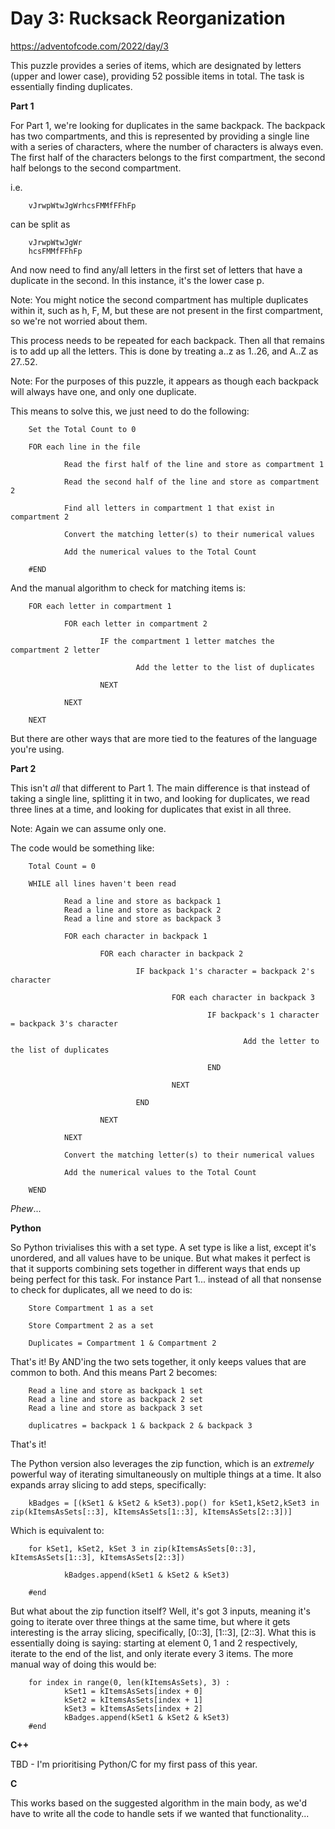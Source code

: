 # Day 3: Rucksack Reorganization

https://adventofcode.com/2022/day/3

This puzzle provides a series of items, which are designated by letters (upper and lower case), providing 52 possible items in total.  The task is essentially finding duplicates.

**Part 1**

For Part 1, we're looking for duplicates in the same backpack.  The backpack has two compartments, and this is represented by providing a single line with a series of characters, where the number of characters is always even.  The first half of the characters belongs to the first compartment, the second half belongs to the second compartment.

i.e.

        vJrwpWtwJgWrhcsFMMfFFhFp

can be split as

        vJrwpWtwJgWr
        hcsFMMfFFhFp

And now need to find any/all letters in the first set of letters that have a duplicate in the second.  In this instance, it's the lower case p.

Note: You might notice the second compartment has multiple duplicates within it, such as h, F, M, but these are not present in the first compartment, so we're not worried about them.

This process needs to be repeated for each backpack.  Then all that remains is to add up all the letters.  This is done by treating a..z as 1..26, and A..Z as 27..52.

Note: For the purposes of this puzzle, it appears as though each backpack will always have one, and only one duplicate.

This means to solve this, we just need to do the following:

        Set the Total Count to 0

        FOR each line in the file

                Read the first half of the line and store as compartment 1

                Read the second half of the line and store as compartment 2

                Find all letters in compartment 1 that exist in compartment 2

                Convert the matching letter(s) to their numerical values

                Add the numerical values to the Total Count

        #END

And the manual algorithm to check for matching items is:

        FOR each letter in compartment 1

                FOR each letter in compartment 2

                        IF the compartment 1 letter matches the compartment 2 letter

                                Add the letter to the list of duplicates

                        NEXT

                NEXT

        NEXT

But there are other ways that are more tied to the features of the language you're using.

**Part 2**

This isn't *all* that different to Part 1.  The main difference is that instead of taking a single line, splitting it in two, and looking for duplicates, we read three lines at a time, and looking for duplicates that exist in all three.

Note: Again we can assume only one.

The code would be something like:

        Total Count = 0

        WHILE all lines haven't been read

                Read a line and store as backpack 1
                Read a line and store as backpack 2
                Read a line and store as backpack 3
        
                FOR each character in backpack 1

                        FOR each character in backpack 2

                                IF backpack 1's character = backpack 2's character

                                        FOR each character in backpack 3
                                        
                                                IF backpack's 1 character = backpack 3's character

                                                        Add the letter to the list of duplicates

                                                END
                                        
                                        NEXT

                                END

                        NEXT

                NEXT

                Convert the matching letter(s) to their numerical values

                Add the numerical values to the Total Count
        
        WEND

*Phew*... 


**Python**

So Python trivialises this with a set type.  A set type is like a list, except it's unordered, and all values have to be unique.  But what makes it perfect is that it supports combining sets together in different ways that ends up being perfect for this task.  For instance Part 1... instead of all that nonsense to check for duplicates, all we need to do is:

        Store Compartment 1 as a set

        Store Compartment 2 as a set

        Duplicates = Compartment 1 & Compartment 2

That's it!  By AND'ing the two sets together, it only keeps values that are common to both.  And this means Part 2 becomes:

        Read a line and store as backpack 1 set
        Read a line and store as backpack 2 set
        Read a line and store as backpack 3 set

        duplicatres = backpack 1 & backpack 2 & backpack 3

That's it!

The Python version also leverages the zip function, which is an *extremely* powerful way of iterating simultaneously on multiple things at a time.  It also expands array slicing to add steps, specifically:

        kBadges = [(kSet1 & kSet2 & kSet3).pop() for kSet1,kSet2,kSet3 in zip(kItemsAsSets[::3], kItemsAsSets[1::3], kItemsAsSets[2::3])]

Which is equivalent to:

        for kSet1, kSet2, kSet 3 in zip(kItemsAsSets[0::3], kItemsAsSets[1::3], kItemsAsSets[2::3])

                kBadges.append(kSet1 & kSet2 & kSet3)

        #end

But what about the zip function itself?  Well, it's got 3 inputs, meaning it's going to iterate over three things at the same time, but where it gets interesting is the array slicing, specifically, [0::3], [1::3], [2::3].  What this is essentially doing is saying: starting at element 0, 1 and 2 respectively, iterate to the end of the list, and only iterate every 3 items.  The more manual way of doing this would be:

        for index in range(0, len(kItemsAsSets), 3) :
                kSet1 = kItemsAsSets[index + 0]
                kSet2 = kItemsAsSets[index + 1]
                kSet3 = kItemsAsSets[index + 2]
                kBadges.append(kSet1 & kSet2 & kSet3)
        #end

**C++**

TBD - I'm prioritising Python/C for my first pass of this year.

**C**

This works based on the suggested algorithm in the main body, as we'd have to write all the code to handle sets if we wanted that functionality...